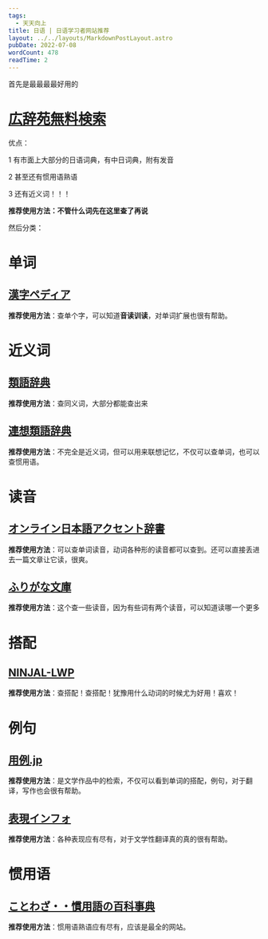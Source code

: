 ```yaml
---
tags:
  - 天天向上
title: 日语 | 日语学习者网站推荐
layout: ../../layouts/MarkdownPostLayout.astro
pubDate: 2022-07-08
wordCount: 478
readTime: 2
---
```

首先是最最最最好用的

# [広辞苑無料検索](https://sakura-paris.org/dict/)

优点：

1 有市面上大部分的日语词典，有中日词典，附有发音

2 甚至还有惯用语熟语

3 还有近义词！！！

**推荐使用方法：不管什么词先在这里查了再说**

然后分类：

# 单词

## [漢字ペディア](https://www.kanjipedia.jp/)


**推荐使用方法**：查单个字，可以知道**音读训读**，对单词扩展也很有帮助。

# 近义词

## [類語辞典](https://thesaurus.weblio.jp/)


**推荐使用方法**：查同义词，大部分都能查出来

## [連想類語辞典](https://renso-ruigo.com/)


**推荐使用方法**：不完全是近义词，但可以用来联想记忆，不仅可以查单词，也可以查惯用语。

# 读音

## [オンライン日本語アクセント辞書](https://www.gavo.t.u-tokyo.ac.jp/ojad/)

**推荐使用方法**：可以查单词读音，动词各种形的读音都可以查到。还可以直接丢进去一篇文章让它读，很爽。

## [ふりがな文庫](https://furigana.info/)


**推荐使用方法**：这个查一些读音，因为有些词有两个读音，可以知道读哪一个更多

# 搭配

## [NINJAL-LWP](https://tsukubawebcorpus.jp/search/)

**推荐使用方法**：查搭配！查搭配！犹豫用什么动词的时候尤为好用！喜欢！

# 例句

## [用例.jp](https://yourei.jp/)


**推荐使用方法**：是文学作品中的检索，不仅可以看到单词的搭配，例句，对于翻译，写作也会很有帮助。

## [表現インフォ](https://hyogen.info/)


**推荐使用方法**：各种表现应有尽有，对于文学性翻译真的真的很有帮助。

# 惯用语

## [ことわざ・・慣用語の百科事典](https://proverb-encyclopedia.com/)


**推荐使用方法**：惯用语熟语应有尽有，应该是最全的网站。